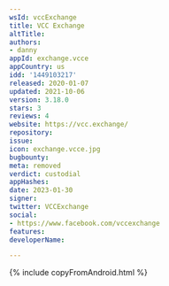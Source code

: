 ```yaml
---
wsId: vccExchange
title: VCC Exchange
altTitle: 
authors:
- danny
appId: exchange.vcce
appCountry: us
idd: '1449103217'
released: 2020-01-07
updated: 2021-10-06
version: 3.18.0
stars: 3
reviews: 4
website: https://vcc.exchange/
repository: 
issue: 
icon: exchange.vcce.jpg
bugbounty: 
meta: removed
verdict: custodial
appHashes: 
date: 2023-01-30
signer: 
twitter: VCCExchange
social:
- https://www.facebook.com/vccexchange
features: 
developerName: 

---
```


{% include copyFromAndroid.html %}


